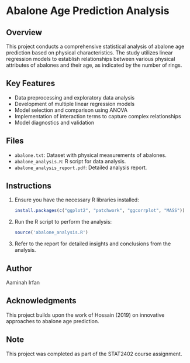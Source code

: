 # Abalone Age Prediction Analysis

## Overview
This project conducts a comprehensive statistical analysis of abalone age prediction based on physical characteristics. The study utilizes linear regression models to establish relationships between various physical attributes of abalones and their age, as indicated by the number of rings.

## Key Features
- Data preprocessing and exploratory data analysis
- Development of multiple linear regression models
- Model selection and comparison using ANOVA
- Implementation of interaction terms to capture complex relationships
- Model diagnostics and validation
  
## Files
- `abalone.txt`: Dataset with physical measurements of abalones.
- `abalone_analysis.R`: R script for data analysis.
- `abalone_analysis_report.pdf`: Detailed analysis report.

## Instructions
1. Ensure you have the necessary R libraries installed:
    ```R
    install.packages(c("ggplot2", "patchwork", "ggcorrplot", "MASS"))
    ```
2. Run the R script to perform the analysis:
    ```R
    source('abalone_analysis.R')
    ```
3. Refer to the report for detailed insights and conclusions from the analysis.

## Author
Aaminah Irfan

## Acknowledgments
This project builds upon the work of Hossain (2019) on innovative approaches to abalone age prediction.

## Note
This project was completed as part of the STAT2402 course assignment.

